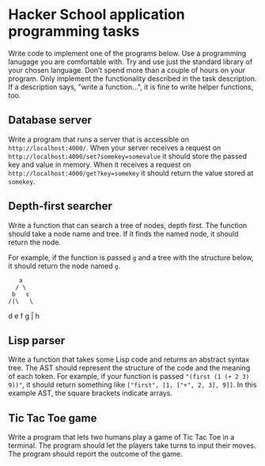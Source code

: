 # Hacker School application programming tasks

Write code to implement one of the programs below. Use a programming lanugage you are comfortable with. Try and use just the standard library of your chosen language.  Don’t spend more than a couple of hours on your program.  Only implement the functionality described in the task description.  If a description says, "write a function...", it is fine to write helper functions, too.

## Database server

Write a program that runs a server that is accessible on `http://localhost:4000/`.  When your server receives a request on `http://localhost:4000/set?somekey=somevalue` it should store the passed key and value in memory.  When it receives a request on `http://localhost:4000/get?key=somekey` it should return the value stored at `somekey`.

## Depth-first searcher

Write a function that can search a tree of nodes, depth first. The function should take a node name and tree.  If it finds the named node, it should return the node.

For example, if the function is passed `g` and a tree with the structure below, it should return the node named `g`.

       a
      / \
     b   c
    /|\   \
   d e f   g
           |
           h

## Lisp parser

Write a function that takes some Lisp code and returns an abstract syntax tree.  The AST should represent the structure of the code and the meaning of each token.  For example, if your function is passed `"(first (1 (+ 2 3) 9))"`, it should return something like `["first", [1, ["+", 2, 3], 9]]`.  In this example AST, the square brackets indicate arrays.

## Tic Tac Toe game

Write a program that lets two humans play a game of Tic Tac Toe in a terminal.  The program should let the players take turns to input their moves.  The program should report the outcome of the game.
